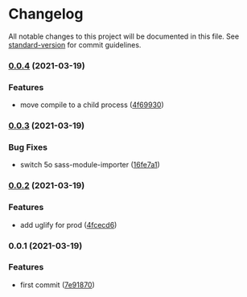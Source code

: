 # Changelog

All notable changes to this project will be documented in this file. See [standard-version](https://github.com/conventional-changelog/standard-version) for commit guidelines.

### [0.0.4](https://github.com/calebdwilliams/snowpack-lit-scss-plugin/compare/v0.0.3...v0.0.4) (2021-03-19)


### Features

* move compile to a child process ([4f69930](https://github.com/calebdwilliams/snowpack-lit-scss-plugin/commit/4f699303761907869e87f4abe20aff3b3545268f))

### [0.0.3](https://github.com/calebdwilliams/snowpack-lit-scss-plugin/compare/v0.0.2...v0.0.3) (2021-03-19)


### Bug Fixes

* switch 5o sass-module-importer ([16fe7a1](https://github.com/calebdwilliams/snowpack-lit-scss-plugin/commit/16fe7a1d4ffe86dfac67f781456115a2d90ee216))

### [0.0.2](https://github.com/calebdwilliams/snowpack-lit-scss-plugin/compare/v0.0.1...v0.0.2) (2021-03-19)


### Features

* add uglify for prod ([4fcecd6](https://github.com/calebdwilliams/snowpack-lit-scss-plugin/commit/4fcecd6eb22d870cc8a4d70893ae0aa6281c9a61))

### 0.0.1 (2021-03-19)


### Features

* first commit ([7e91870](https://github.com/calebdwilliams/snowpack-lit-scss-plugin/commit/7e918708c55f417f69e1793ec530343dcbe95e8c))
